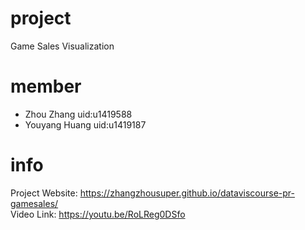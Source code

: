 # project
Game Sales Visualization

# member
- Zhou Zhang uid:u1419588
- Youyang Huang uid:u1419187

# info
Project Website: https://zhangzhousuper.github.io/dataviscourse-pr-gamesales/  
Video Link: https://youtu.be/RoLReg0DSfo
